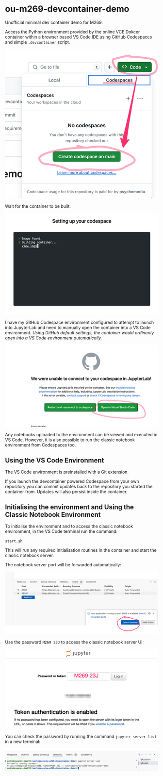 # ou-m269-devcontainer-demo

Unofficial minimal dev container demo for M269.

Access the Python environment provided by the online VCE Dokcer container within a browser based VS Code IDE using GitHub Codespaces and simple `.devcontainer` script.

![Launch codespace](images/codespace_launch.png)

Wait for the container to be built:

![Wait for container to build](images/container_build.png)

I have my GitHub Codespace environment configured to attempt to launch into JupyterLab and need to manually open the container into a VS Code environment. *Using GitHub default settings, the container would ordinarily open into a VS Code environment automatically.*

![Open container in VS Code](images/open_in_vs_code.png)

Any notebooks uploaded to the environment can be viewed and executed in VS Code. However, it is also possible to run the classic notebook environment from Codespaces too.

## Using the VS Code Environment

The VS Code environment is preinstalled with a Git extension.

If you launch the devcontainer powered Codespace from your own repository you can commit updates back to the repository you started the container from. Updates will also persist inside the container.


## Initialising the environment and Using the Classic Notebook Environment

To initialise the environment and to access the classic notebook environment, in the VS Code terminal run the command:

`start.sh`

This will run any required initialisation routines in the container and start the classic notebook server.

The notebook server port will be forwarded automatically:

![Automatically forwarded port](images/forwarded_port.png)

Use the password `M269 23J` to access the classic notebook server UI:

![enter Jupyter server password "M269 23J"](images/server_pwd.png)

You can check the password by running the command `jupyter server list` in a new terminal:

![View list of jupyter servers by running `jupyter server list`](images/list_servers.png)

